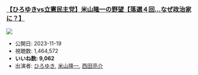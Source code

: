 ### [【ひろゆきvs立憲民主党】米山隆一の野望【落選４回…なぜ政治家に？】](https://www.youtube.com/watch?v=Ue3JGrtEO3Y)
[![](https://img.youtube.com/vi/Ue3JGrtEO3Y/sddefault.jpg)](https://www.youtube.com/watch?v=Ue3JGrtEO3Y)
-   公開日: 2023-11-19
-   視聴数: 1,464,572
-   **いいね数: 9,062**
-   出演者: [ひろゆき](/rehacq_fan/people/ひろゆき "wikilink"), [米山隆一](/rehacq_fan/people/米山隆一 "wikilink"), [西田亮介](/rehacq_fan/people/西田亮介 "wikilink")
